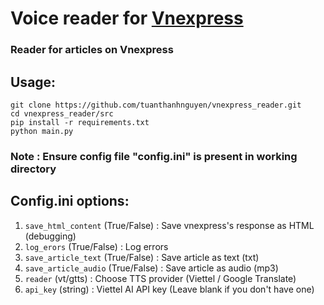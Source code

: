 # Voice reader for [Vnexpress](https://vnexpress.net)
### Reader for articles on Vnexpress

## Usage:
```
git clone https://github.com/tuanthanhnguyen/vnexpress_reader.git
cd vnexpress_reader/src
pip install -r requirements.txt
python main.py
```
### **Note : Ensure config file "config.ini" is present in working directory**
## Config.ini options:

1. ```save_html_content``` (True/False) : Save vnexpress's response as HTML (debugging)
2. ```log_erors``` (True/False) : Log errors
3. ```save_article_text``` (True/False) : Save article as text (txt)
4. ```save_article_audio``` (True/False) : Save article as audio (mp3)
5. ```reader``` (vt/gtts) : Choose TTS provider (Viettel / Google Translate)
6. ```api_key``` (string) : Viettel AI API key (Leave blank if you don't have one)